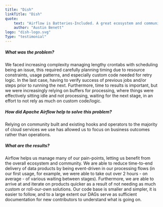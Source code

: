 ```yaml
---
title: "Dish"
linkTitle: "Dish"
quote:
    text: "Airflow is Batteries-Included. A great ecosystem and community that comes together to address about any (batch) data pipeline needs."
    author: "Austin Benett"
logo: "dish-logo.svg"
Type: "testimonial"
---
```


##### What was the problem?
We faced increasing complexity managing lengthy crontabs with scheduling being an issue, this required carefully planning timing due to resource constraints, usage patterns, and especially custom code needed for retry logic.  In the last case, having to verify success of previous jobs and/or steps prior to running the next.  Furthermore, time to results is important, but we were increasingly relying on buffers for processing, where things were effectively sitting idle and not processing, waiting for the next stage, in an effort to not rely as much on custom code/logic.

##### How did Apache Airflow help to solve this problem?
Relying on community built and existing hooks and operators to the majority of cloud services we use has allowed us to focus on business outcomes rather than operations.

##### What are the results?
Airflow helps us manage many of our pain-points, letting us benefit from the overall ecosystem and community.  We are able to reduce time-to-end delivery of data products by being event-driven in our processing flows (in our first usage, for example, we were able to take out over 2 hours - on average - of various waiting between stages).  Furthermore, we are able to arrive at and iterate on products quicker as a result of not needing as much custom or roll-our-own solutions.  Our code base is smaller and simpler, it is easier to follow, and to a large extent our DAGs serve as sufficient documentation for new contributors to understand what is going on.

